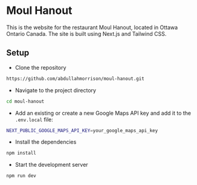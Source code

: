 # Moul Hanout
This is the website for the restaurant Moul Hanout, located in Ottawa Ontario Canada. The site is built using Next.js and Tailwind CSS.

## Setup
- Clone the repository
```bash
https://github.com/abdullahmorrison/moul-hanout.git
```
- Navigate to the project directory
```bash
cd moul-hanout
```
- Add an existing or create a new Google Maps API key and add it to the `.env.local` file:
```bash
NEXT_PUBLIC_GOOGLE_MAPS_API_KEY=your_google_maps_api_key
```
- Install the dependencies
```bash
npm install
```
- Start the development server
```bash
npm run dev
```
